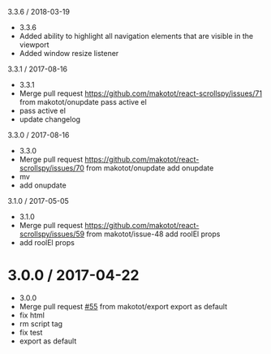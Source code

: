 3.3.6 / 2018-03-19
  * 3.3.6
  * Added ability to highlight all navigation elements that are visible in the viewport
  * Added window resize listener
  
3.3.1 / 2017-08-16
  * 3.3.1
  * Merge pull request https://github.com/makotot/react-scrollspy/issues/71 from
    makotot/onupdate
    pass active el
  * pass active el
  * update changelog

3.3.0 / 2017-08-16
  * 3.3.0
  * Merge pull request https://github.com/makotot/react-scrollspy/issues/70 from
    makotot/onupdate
    add onupdate
  * mv
  * add onupdate

3.1.0 / 2017-05-05
  * 3.1.0
  * Merge pull request https://github.com/makotot/react-scrollspy/issues/59 from
    makotot/issue-48
    add roolEl props
  * add roolEl props


3.0.0 / 2017-04-22
==================

  * 3.0.0
  * Merge pull request [#55](https://github.com/makotot/react-scrollspy/issues/55) from makotot/export
    export as default
  * fix html
  * rm script tag
  * fix test
  * export as default
